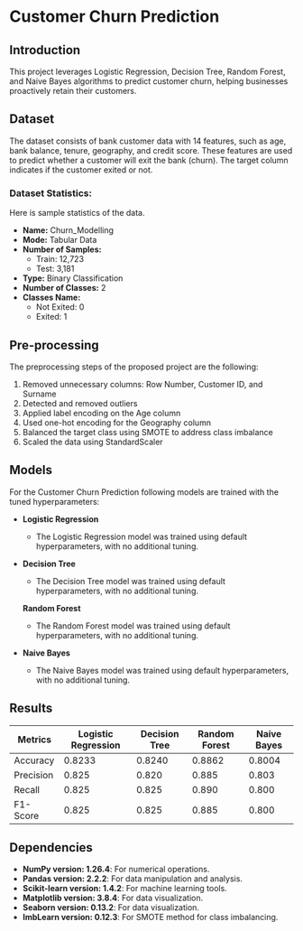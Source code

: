 # Customer Churn Prediction

## Introduction

This project leverages Logistic Regression, Decision Tree, Random Forest, and Naive Bayes algorithms to predict customer churn, helping businesses proactively retain their customers.


## Dataset

The dataset consists of bank customer data with 14 features, such as age, bank balance, tenure, geography, and credit score. These features are used to predict whether a customer will exit the bank (churn). The target column indicates if the customer exited or not.
### Dataset Statistics:

Here is sample statistics of the data.

- **Name:** Churn_Modelling
- **Mode:** Tabular Data
- **Number of Samples:** 
  - Train: 12,723 
  - Test: 3,181
- **Type:** Binary Classification
- **Number of Classes:** 2
- **Classes Name:** 
  - Not Exited: 0
  - Exited: 1

## Pre-processing

The preprocessing steps of the proposed project are the following:
<list of preprocessing steps>

1. Removed unnecessary columns: Row Number, Customer ID, and Surname
2. Detected and removed outliers
3. Applied label encoding on the Age column
4. Used one-hot encoding for the Geography column
5. Balanced the target class using SMOTE to address class imbalance
6. Scaled the data using StandardScaler

## Models

For the Customer Churn Prediction following models are trained with the tuned hyperparameters:


- **Logistic Regression**
  - The Logistic Regression model was trained using default hyperparameters, with no additional tuning.

- **Decision Tree**
  - The Decision Tree model was trained using default hyperparameters, with no additional tuning.

  **Random Forest**
  - The Random Forest model was trained using default hyperparameters, with no additional tuning.

- **Naive Bayes**
  - The Naive Bayes model was trained using default hyperparameters, with no additional tuning.

## Results


| Metrics    | Logistic Regression | Decision Tree | Random Forest | Naive Bayes |
|------------|---------------------|---------------|---------------|-------------|
| Accuracy   |        0.8233       |     0.8240    |    0.8862     |   0.8004    | 
| Precision  |        0.825        |     0.820     |    0.885      |   0.803     |
| Recall     |        0.825        |     0.825     |    0.890      |   0.800     |
| F1-Score   |        0.825        |     0.825     |    0.885      |   0.800     |


## Dependencies

- **NumPy version: 1.26.4**: For numerical operations.
- **Pandas version: 2.2.2**: For data manipulation and analysis.
- **Scikit-learn version: 1.4.2**: For machine learning tools.
- **Matplotlib version: 3.8.4**: For data visualization.
- **Seaborn version: 0.13.2**: For data visualization.
- **ImbLearn version: 0.12.3**: For SMOTE method for class imbalancing.



